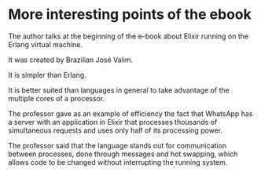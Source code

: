 # More interesting points of the ebook

The author talks at the beginning of the e-book about Elixir running on the Erlang virtual machine.

It was created by Brazilian José Valim.

It is simpler than Erlang.

It is better suited than languages ​​in general to take advantage of the multiple cores of a processor.

The professor gave as an example of efficiency the fact that WhatsApp has a server with an application in Elixir that processes thousands of simultaneous requests and uses only half of its processing power.

The professor said that the language stands out for communication between processes, done through messages and hot swapping, which allows code to be changed without interrupting the running system.